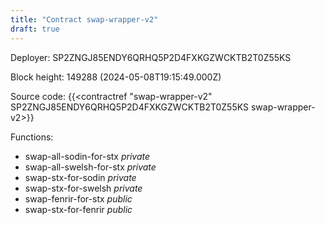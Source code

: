 ```yaml
---
title: "Contract swap-wrapper-v2"
draft: true
---
```

Deployer: SP2ZNGJ85ENDY6QRHQ5P2D4FXKGZWCKTB2T0Z55KS


 



Block height: 149288 (2024-05-08T19:15:49.000Z)

Source code: {{<contractref "swap-wrapper-v2" SP2ZNGJ85ENDY6QRHQ5P2D4FXKGZWCKTB2T0Z55KS swap-wrapper-v2>}}

Functions:

* swap-all-sodin-for-stx _private_
* swap-all-swelsh-for-stx _private_
* swap-stx-for-sodin _private_
* swap-stx-for-swelsh _private_
* swap-fenrir-for-stx _public_
* swap-stx-for-fenrir _public_
